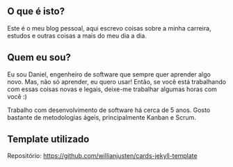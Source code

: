 ## O que é isto?
   
Este é o meu blog pessoal, aqui escrevo coisas sobre a minha carreira, estudos e outras coisas a mais do meu dia a dia.

## Quem eu sou?

Eu sou Daniel, engenheiro de software que sempre quer aprender algo novo. Mas, não só aprender, eu quero usar! Então, se você está trabalhando com essas coisas novas e legais, deixe-me trabalhar algumas horas com você :)

Trabalho com desenvolvimento de software há cerca de 5 anos. Gosto bastante de metodologias ágeis, principalmente Kanban e Scrum.

## Template utilizado
 
Repositório: https://github.com/willianjusten/cards-jekyll-template
